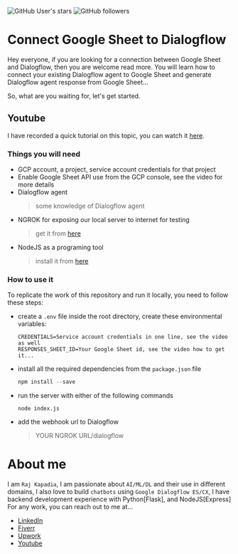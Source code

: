 ![GitHub User's stars](https://img.shields.io/github/stars/RajKKapadia?style=for-the-badge)
![GitHub followers](https://img.shields.io/github/followers/RajKKapadia?style=for-the-badge)

# Connect Google Sheet to Dialogflow
Hey everyone, if you are looking for a connection between Google Sheet and Dialogflow, then you are welcome read more. You will learn how to connect your existing Dialogflow agent to Google Sheet and generate Dialogflow agent response from Google Sheet...

So, what are you waiting for, let's get started.

## Youtube
I have recorded a quick tutorial on this topic, you can watch it [here]().

### Things you will need
* GCP account, a project, service account credentials for that project
* Enable Google Sheet API use from the GCP console, see the video for more details
* Dialogflow agent
    > some knowledge of Dialogflow agent
* NGROK for exposing our local server to internet for testing
    > get it from [here](https://ngrok.com/)
* NodeJS as a programing tool
    > install it from [here](https://nodejs.org/en/download/)

### How to use it
To replicate the work of this repository and run it locally, you need to follow these steps:
* create a `.env` file inside the root directory, create these environmental variables:
    ```
    CREDENTIALS=Service account credentials in one line, see the video as well
    RESPONSES_SHEET_ID=Your Google Sheet id, see the video how to get it...
    ```
* install all the required dependencies from the `package.json` file
    ```javascript
    npm install --save
    ```
* run the server with either of the following commands
    ```javascrip
    node index.js
    ```
* add the webhook url to Dialogflow

    > YOUR NGROK URL/dialogflow

# About me
I am `Raj Kapadia`, I am passionate about `AI/ML/DL` and their use in different domains, I also love to build `chatbots` using `Google Dialogflow ES/CX`, I have backend development experience with Python[Flask], and NodeJS[Express] For any work, you can reach out to me at...

* [LinkedIn](https://www.linkedin.com/in/rajkkapadia/)
* [Fiverr](https://www.fiverr.com/rajkkapadia​)
* [Upwork](https://www.upwork.com/freelancers/~0176aeacfcff7f1fc2)
* [Youtube](https://www.youtube.com/channel/UCOT01XvBSj12xQsANtTeAcQ)